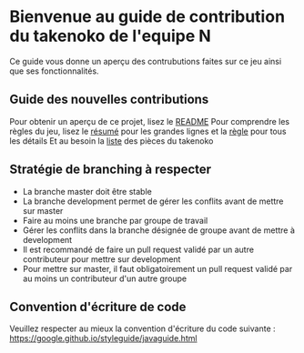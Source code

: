 # Bienvenue au guide de contribution du takenoko de l'equipe N  
Ce guide vous donne un aperçu des contrubutions faites sur ce jeu ainsi que ses fonctionnalités.  


## Guide des nouvelles contributions
Pour obtenir un aperçu de ce projet, lisez le [README](README.md)
Pour comprendre les règles du jeu, lisez le [résumé](Resume_Takenoko.pdf) pour les grandes lignes et la [règle](Regles_Takenoko.pdf) pour tous les détails
Et au besoin la [liste](http://jeuxstrategieter.free.fr/Takenoko_complet.php) des pièces du takenoko

## Stratégie de branching à respecter
* La branche master doit être stable
* La branche development permet de gérer les conflits avant de mettre sur master
* Faire au moins une branche par groupe de travail
* Gérer les conflits dans la branche désignée de groupe avant de mettre à development
* Il est recommandé de faire un pull request validé par un autre contributeur pour mettre sur development
* Pour mettre sur master, il faut obligatoirement un pull request validé par au moins un contributeur d'un autre groupe

## Convention d'écriture de code
Veuillez respecter au mieux la convention d'écriture du code suivante : https://google.github.io/styleguide/javaguide.html